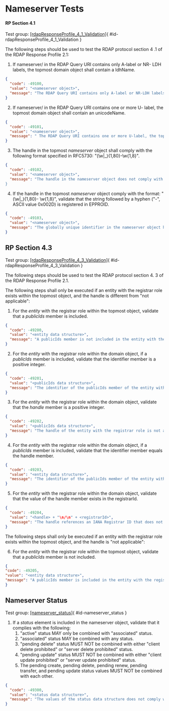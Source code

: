 # Nameserver Tests

#### RP Section 4.1 

Test group: [[rdapResponseProfile_4_1_Validation]](#id-rdapResponseProfile_4_1_Validation){ #id-rdapResponseProfile_4_1_Validation }

The following steps should be used to test the RDAP protocol section 4 .1 of the RDAP Response Profile 2.1:

1. If nameserver/<nameserver name> in the RDAP Query URI contains only A-label or NR-
LDH labels, the topmost domain object shall contain a ldhName.
```json
{
  "code": -49100,
  "value": "<nameserver object>",
  "message": "The RDAP Query URI contains only A-label or NR-LDH labels, the topmost nameserver object does not contain a ldhName member. See section 2.1 of the RDAP_Response_Profile_2_1."
}
```
2. If nameserver/<nameserver name> in the RDAP Query URI contains one or more U-
label, the topmost domain object shall contain an unicodeName.
```json
{
  "code": -49101,
  "value": "<nameserver object>",
  "message": " The RDAP Query URI contains one or more U-label, the topmost nameserver object does not contain a unicodeName member. See section 2.1 of the RDAP_Response_Profile_2_1."
}
```
3. The handle in the topmost _nameserver_ object shall comply with the following format
specified in RFC5730: "(\w|_){1,80}-\w{1,8}".
```json
{
  "code": -49102,
  "value": "<nameserver object>",
  "message": "The handle in the nameserver object does not comply with the format (\w|_){1,80}-\w{1,8} specified in RFC5730"."
}
```
4. If the handle in the topmost _nameserver_ object comply with the format: "(\w|_){1,80}-
\w{1,8}", validate that the string followed by a hyphen ("-", ASCII value 0x002D) is
registered in EPPROID.
```json
{
  "code": -49103,
  "value": "<nameserver object>",
  "message": "The globally unique identifier in the nameserver object handle is not registered in EPPROID."
}
```

## RP Section 4.3 

Test group: [[rdapResponseProfile_4_3_Validation]](#id-rdapResponseProfile_4_3_Validation){ #id-rdapResponseProfile_4_3_Validation }

The following steps should be used to test the RDAP protocol section 4. 3 of the  RDAP Response Profile 2.1.

The following steps shall only be executed if an entity with the registrar role exists within the topmost object, and the handle is different from "not applicable":

1. For the _entity_ with the registrar role within the topmost object, validate that a _publicIds_ member is included.
```json
{
  "code": -49200,
  "value": "<entity data structure>",
  "message": "A publicIds member is not included in the entity with the registrar role."
}
```
2. For the _entity_ with the registrar role within the domain object, if a _publicIds_ member is included, validate that the identifier member is a positive integer.
```json
{
  "code": -49201,
  "value": "<publicIds data structure>",
  "message": "The identifier of the publicIds member of the entity with the registrar role is not a positive integer."
}
```
3. For the _entity_ with the registrar role within the domain object, validate that the _handle_
member is a positive integer.
```json
{
  "code": -49202,
  "value": "<publicIds data structure>",
  "message": "The handle of the entity with the registrar role is not a positive integer."
}
```
4. For the _entity_ with the registrar role within the domain object, if a _publicIds_ member is
included, validate that the identifier member equals the handle member.
```json
{
  "code": -49203,
  "value": "<entity data structure>",
  "message": "The identifier of the publicIds member of the entity with the registrar role is not equal to the handle member."
}
```
5. For the _entity_ with the registrar role within the domain object, validate that the value of
the handle member exists in the registrarId.
```json
{
  "code": -49204,
  "value": "<handle> + "\n/\n" + <registrarId>",
  "message": "The handle references an IANA Registrar ID that does not exist in the registrarId ."
}
```

The following steps shall only be executed if an entity with the registrar role exists
within the topmost object, and the handle is "not applicable":

6. For the _entity_ with the registrar role within the topmost object, validate that a _publicIds_
member is not included.
```json
{
"code": -49205,
"value": "<entity data structure>",
"message": "A publicIds member is included in the entity with the registrar role."
}
```
## Nameserver Status 

Test group: [[nameserver_status]](#id-nameserver_status){ #id-nameserver_status }

1. If a _status_ element is included in the nameserver object, validate that it complies with
the following:
    1. "active" status MAY only be combined with "associated" status.
    2. "associated" status MAY be combined with any status.
    3. "pending delete" status MUST NOT be combined with either "client delete prohibited" or "server delete prohibited" status.
    4. "pending update" status MUST NOT be combined with either "client update prohibited" or "server update prohibited" status.
    5. The pending create, pending delete, pending renew, pending transfer, and pending update status values MUST NOT be combined with each other.
```json
{
  "code": -49300,
  "value": "<status data structure>",
  "message": "The values of the status data structure does not comply with RFC5732."
}
```


